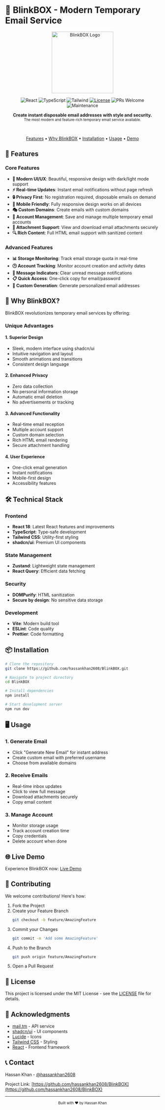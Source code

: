 # 📧 BlinkBOX - Modern Temporary Email Service

<div align="center">
  <img src="https://raw.githubusercontent.com/hassankhan2608/BlinkBOX/main/public/logo.png" alt="BlinkBOX Logo" width="200"/>
  
  ![React](https://img.shields.io/badge/React-18-blue?logo=react)
  ![TypeScript](https://img.shields.io/badge/TypeScript-5.0-blue?logo=typescript)
  ![Tailwind](https://img.shields.io/badge/Tailwind-3.0-blue?logo=tailwind-css)
  [![License](https://img.shields.io/badge/license-MIT-green.svg)](LICENSE)
  ![PRs Welcome](https://img.shields.io/badge/PRs-welcome-brightgreen.svg)
  ![Maintenance](https://img.shields.io/maintenance/yes/2024)
</div>

<p align="center">
  <b>Create instant disposable email addresses with style and security.</b><br>
  <sub>The most modern and feature-rich temporary email service available.</sub>
</p>

<br>

<p align="center">
  <a href="#-features">Features</a> •
  <a href="#-why-blinkbox">Why BlinkBOX</a> •
  <a href="#%EF%B8%8F-installation">Installation</a> •
  <a href="#-usage">Usage</a> •
  <a href="#-live-demo">Demo</a>
</p>

## 🌟 Features

### Core Features
- **🎨 Modern UI/UX**: Beautiful, responsive design with dark/light mode support
- **⚡ Real-time Updates**: Instant email notifications without page refresh
- **🔒 Privacy First**: No registration required, disposable emails on demand
- **📱 Mobile Friendly**: Fully responsive design works on all devices
- **🎭 Custom Domains**: Create emails with custom domains
- **🔄 Account Management**: Save and manage multiple temporary email accounts
- **📎 Attachment Support**: View and download email attachments securely
- **🔍 Rich Content**: Full HTML email support with sanitized content

### Advanced Features
- **📊 Storage Monitoring**: Track email storage quota in real-time
- **🕒 Account Tracking**: Monitor account creation and activity dates
- **🔔 Message Indicators**: Clear unread message notifications
- **📋 Quick Access**: One-click copy for email/password
- **🎲 Custom Generation**: Generate personalized email addresses

## 🚀 Why BlinkBOX?

BlinkBOX revolutionizes temporary email services by offering:

### Unique Advantages

#### 1. Superior Design
- Sleek, modern interface using shadcn/ui
- Intuitive navigation and layout
- Smooth animations and transitions
- Consistent design language

#### 2. Enhanced Privacy
- Zero data collection
- No personal information storage
- Automatic email deletion
- No advertisements or tracking

#### 3. Advanced Functionality
- Real-time email reception
- Multiple account support
- Custom domain selection
- Rich HTML email rendering
- Secure attachment handling

#### 4. User Experience
- One-click email generation
- Instant notifications
- Mobile-first design
- Accessibility features

## 🛠️ Technical Stack

### Frontend
- **React 18**: Latest React features and improvements
- **TypeScript**: Type-safe development
- **Tailwind CSS**: Utility-first styling
- **shadcn/ui**: Premium UI components

### State Management
- **Zustand**: Lightweight state management
- **React Query**: Efficient data fetching

### Security
- **DOMPurify**: HTML sanitization
- **Secure by design**: No sensitive data storage

### Development
- **Vite**: Modern build tool
- **ESLint**: Code quality
- **Prettier**: Code formatting

## 📦 Installation

```bash
# Clone the repository
git clone https://github.com/hassankhan2608/BlinkBOX.git

# Navigate to project directory
cd BlinkBOX

# Install dependencies
npm install

# Start development server
npm run dev
```

## 🖥️ Usage

### 1. Generate Email
- Click "Generate New Email" for instant address
- Create custom email with preferred username
- Choose from available domains

### 2. Receive Emails
- Real-time inbox updates
- Click to view full message
- Download attachments securely
- Copy email content

### 3. Manage Account
- Monitor storage usage
- Track account creation time
- Copy credentials
- Delete account when done

## 🌐 Live Demo

Experience BlinkBOX now: [Live Demo](https://blinkbox.netlify.app)

## 🤝 Contributing

We welcome contributions! Here's how:

1. Fork the Project
2. Create your Feature Branch
   ```bash
   git checkout -b feature/AmazingFeature
   ```
3. Commit your Changes
   ```bash
   git commit -m 'Add some AmazingFeature'
   ```
4. Push to the Branch
   ```bash
   git push origin feature/AmazingFeature
   ```
5. Open a Pull Request

## 📝 License

This project is licensed under the MIT License - see the [LICENSE](LICENSE) file for details.

## 🙏 Acknowledgments

- [mail.tm](https://mail.tm) - API service
- [shadcn/ui](https://ui.shadcn.com) - UI components
- [Lucide](https://lucide.dev) - Icons
- [Tailwind CSS](https://tailwindcss.com) - Styling
- [React](https://reactjs.org) - Frontend framework

## 📞 Contact

Hassan Khan - [@hassankhan2608](https://github.com/hassankhan2608)

Project Link: [https://github.com/hassankhan2608/BlinkBOX](https://github.com/hassankhan2608/BlinkBOX)

---

<div align="center">
  <sub>Built with ❤️ by Hassan Khan</sub>
</div>